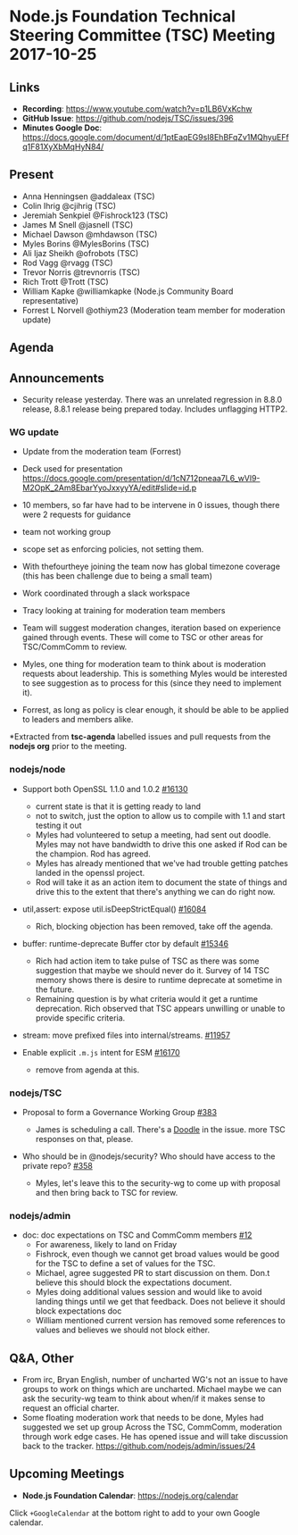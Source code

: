 # Node.js Foundation Technical Steering Committee (TSC) Meeting 2017-10-25

## Links

* **Recording**: <https://www.youtube.com/watch?v=p1LB6VxKchw>
* **GitHub Issue**: <https://github.com/nodejs/TSC/issues/396>
* **Minutes Google Doc**: <https://docs.google.com/document/d/1ptEaqEG9sI8EhBFqZv1MQhyuEFfq1F81XyXbMqHyN84/>

## Present

* Anna Henningsen @addaleax (TSC)
* Colin Ihrig @cjihrig (TSC)
* Jeremiah Senkpiel @Fishrock123 (TSC)
* James M Snell @jasnell (TSC)
* Michael Dawson @mhdawson (TSC)
* Myles Borins @MylesBorins (TSC)
* Ali Ijaz Sheikh @ofrobots (TSC)
* Rod Vagg @rvagg (TSC)
* Trevor Norris @trevnorris (TSC)
* Rich Trott @Trott (TSC)
* William Kapke @williamkapke (Node.js Community Board representative)
* Forrest L Norvell @othiym23 (Moderation team member for moderation update)

## Agenda

## Announcements

* Security release yesterday.  There was an unrelated regression in 8.8.0 release, 8.8.1 release
  being prepared today. Includes unflagging HTTP2.

### WG update

* Update from the moderation team (Forrest)

* Deck used for presentation <https://docs.google.com/presentation/d/1cN712pneaa7L6_wVl9-M2OpK_2Am8EbarYyoJxxyyYA/edit#slide=id.p>

* 10 members, so far have had to be intervene in 0 issues, though there were 2 requests
  for guidance

* team not working group

* scope set as enforcing policies, not setting them.

* With thefourtheye joining the team now has global timezone coverage
  (this has been challenge due to being a small team)

* Work coordinated through a slack workspace

* Tracy looking at training for moderation team members

* Team will suggest moderation changes, iteration based on experience gained
  through events.  These will come to TSC or other areas for TSC/CommComm to review.

* Myles, one thing for moderation team to think about is moderation requests
  about leadership.  This is something Myles would be interested to see suggestion
  as to process for this (since they need to implement it).

* Forrest, as long as policy is clear enough, it should be able to be applied to
  leaders and members alike.

\*Extracted from **tsc-agenda** labelled issues and pull requests from the **nodejs org** prior to the meeting.

### nodejs/node

* Support both OpenSSL 1.1.0 and 1.0.2 [#16130](https://github.com/nodejs/node/pull/16130)
  * current state is that it is getting ready to land
  * not to switch, just the option to allow us to compile with 1.1 and start testing it out
  * Myles had volunteered to setup a meeting, had sent out doodle.  Myles may not
    have bandwidth to drive this one asked if Rod can be the champion.  Rod has agreed.
  * Myles has already mentioned that we've had trouble getting patches landed in the openssl
    project.
  * Rod will take it as an action item to document the state of things and drive this to the extent
    that there's anything we can do right now.

* util,assert: expose util.isDeepStrictEqual() [#16084](https://github.com/nodejs/node/pull/16084)
  * Rich, blocking objection has been removed, take off the agenda.

* buffer: runtime-deprecate Buffer ctor by default [#15346](https://github.com/nodejs/node/pull/15346)
  * Rich had action item to take pulse of TSC as there was some suggestion that maybe we
    should never do it. Survey of 14 TSC memory shows there is desire to runtime deprecate
    at sometime in the future.
  * Remaining question is by what criteria would it get a runtime deprecation.
    Rich observed that TSC appears unwilling or unable to provide specific
    criteria.

* stream: move prefixed files into internal/streams. [#11957](https://github.com/nodejs/node/pull/11957)

* Enable explicit `.m.js` intent for ESM [#16170](https://github.com/nodejs/node/pull/16170)
  * remove from agenda at this.

### nodejs/TSC

* Proposal to form a Governance Working Group [#383](https://github.com/nodejs/TSC/issues/383)
  * James is scheduling a call. There's a [Doodle](https://doodle.com/poll/imwnmz98uad846p9) in the issue.
    more TSC responses on that, please.

* Who should be in @nodejs/security? Who should have access to the private repo? [#358](https://github.com/nodejs/TSC/issues/358)
  * Myles, let's leave this to the security-wg to come up with proposal and then bring back to
    TSC for review.

### nodejs/admin

* doc: doc expectations on TSC and CommComm members [#12](https://github.com/nodejs/admin/pull/12)
  * For awareness, likely to land on Friday
  * Fishrock, even though we cannot get broad values would be good for the TSC
    to define a set of values for the TSC.
  * Michael, agree suggested PR to start discussion on them.  Don.t believe this should
    block the expectations document.
  * Myles doing additional values session and would like to avoid landing things
    until we get that feedback.  Does not believe it should block expectations doc
  * William mentioned current version has removed some references to values and
    believes we should not block either.

## Q\&A, Other

* From irc, Bryan English, number of uncharted WG's not an issue to have groups to
  work on things which are uncharted.  Michael maybe we can ask the
  security-wg team to think about when/if it makes sense to request an official charter.
* Some floating moderation work that needs to be done, Myles had suggested we set up group
  Across the TSC, CommComm, moderation through work edge cases.  He has opened issue
  and will take discussion back to the tracker. <https://github.com/nodejs/admin/issues/24>

## Upcoming Meetings

* **Node.js Foundation Calendar**: <https://nodejs.org/calendar>

Click `+GoogleCalendar` at the bottom right to add to your own Google calendar.
